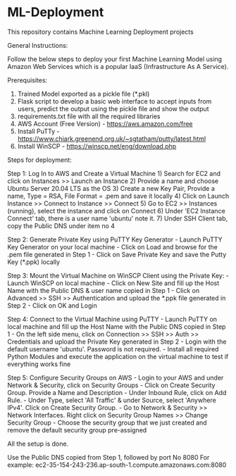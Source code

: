 # ML-Deployment
This repository contains Machine Learning Deployment projects

General Instructions:

Follow the below steps to deploy your first Machine Learning Model using Amazon Web Services which is a popular IaaS (Infrastructure As A Service).

Prerequisites:
1) Trained Model exported as a pickle file (*.pkl)
2) Flask script to develop a basic web interface to accept inputs from users, predict the output using the pickle file and show the output
3) requirements.txt file with all the required libraries
4) AWS Account (Free Version) - https://aws.amazon.com/free
5) Install PuTTy - https://www.chiark.greenend.org.uk/~sgtatham/putty/latest.html
6) Install WinSCP - https://winscp.net/eng/download.php

Steps for deployment:

Step 1: Log In to AWS and Create a Virtual Machine
	1) Search for EC2 and click on Instances >> Launch an Instance
	2) Provide a name and choose Ubuntu Server 20.04 LTS as the OS
	3) Create a new Key Pair, Provide a name, Type = RSA, File Format = .pem and save it locally
	4) Click on Launch Instance >> Connect to Instance >> Connect
	5) Go to EC2 >> Instances (running), select the instance and click on Connect
	6) Under 'EC2 Instance Connect' tab, there is a user name 'ubuntu' note it.
	7) Under SSH Client tab, copy the Public DNS under item no 4

Step 2: Generate Private Key using PuTTY Key Generator
	- Launch PuTTY Key Generator on your local machine
	- Click on Load and browse for the .pem file generated in Step 1
	- Click on Save Private Key and save the Putty Key (*.ppk) locally

Step 3: Mount the Virtual Machine on WinSCP Client using the Private Key:
	- Launch WinSCP on local machine
	- Click on New Site and fill up the Host Name with the Public DNS & user name copied in Step 1
	- Click on Advanced >> SSH >> Authentication and upload the *.ppk file generated in Step 2
	- Click on OK and Login

Step 4: Connect to the Virtual Machine using PuTTY
	- Launch PuTTY on local machine and fill up the Host Name with the Public DNS copied in Step 1
	- On the left side menu, click on Connection >> SSH >> Auth >> Credentials and upload the Private Key generated in Step 2
	- Login with the default username 'ubuntu'. Password is not required.
	- Install all required Python Modules and execute the application on the virtual machine to test if everything works fine

Step 5: Configure Security Groups on AWS
	- Login to your AWS and under Network & Security, click on Security Groups
	- Click on Create Security Group. Provide a Name and Description
	- Under Inbound Rule, click on Add Rule. 
	- Under Type, select 'All Traffic' & under Source, select 'Anywhere IPv4'. Click on Create Security Group.
	- Go to Network & Security >> Network Interfaces. Right click on Security Group Names >> Change Security Group
	- Choose the security group that we just created and remove the default security group pre-assigned

All the setup is done. 

Use the Public DNS copied from Step 1, followed by port No 8080
For example: ec2-35-154-243-236.ap-south-1.compute.amazonaws.com:8080
